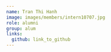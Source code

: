 ```yaml
---
name: Tran Thi Hanh 
image: images/members/intern10707.jpg 
role: alumni
group: alum
links:
  github: link_to_github 
---
```

